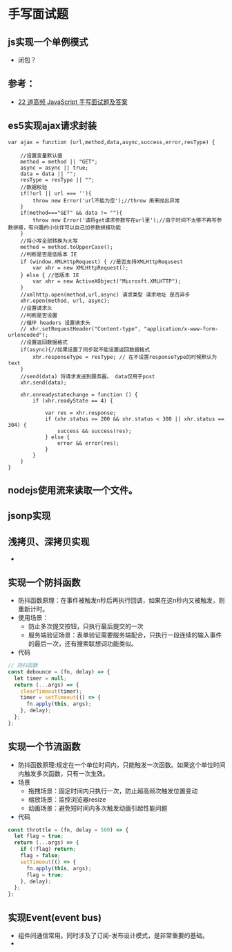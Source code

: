 # 手写面试题

## js实现一个单例模式
* 闭包？

## 参考：
* [22 道高频 JavaScript 手写面试题及答案](https://juejin.im/post/5d51e16d6fb9a06ae17d6bbc)

## es5实现ajax请求封装
```
var ajax = function (url,method,data,async,success,error,resType) {
    
    //设置变量默认值
    method = method || "GET";
    async = async || true;
    data = data || "";
    resType = resType || "";
    //数据校验
    if(!url || url === ''){
        throw new Error('url不能为空');//throw 用来抛出异常 
    }
    if(method==="GET" && data != ""){
        throw new Error('请将get请求参数写在url里');//由于时间不太够不再写参数拼接，有兴趣的小伙伴可以自己加参数拼接功能
    }
    //将小写全部转换为大写
    method = method.toUpperCase();
    //判断是否是低版本 IE
    if (window.XMLHttpRequest) { //是否支持XMLHttpRequsest
        var xhr = new XMLHttpRequest();
    } else { //低版本 IE 
        var xhr = new ActiveXObject("Microsft.XMLHTTP");
    }
    //xmlhttp.open(method,url,async) 请求类型 请求地址 是否异步
    xhr.open(method, url, async);
    //设置请求头
    //判断是否设置
    //循环 headers 设置请求头
    // xhr.setRequestHeader("Content-type", "application/x-www-form-urlencoded");
    //设置返回数据格式
    if(async){//如果设置了同步就不能设置返回数据格式
        xhr.responseType = resType; // 在不设置responseType的时候默认为 text
    }
    //send(data) 将请求发送到服务器。 data仅用于post
    xhr.send(data);

    xhr.onreadystatechange = function () {
        if (xhr.readyState == 4) {

            var res = xhr.response;
            if (xhr.status >= 200 && xhr.status < 300 || xhr.status == 304) {
                success && success(res);
            } else {
                error && error(res);
            }
        }
    }
}
```

## nodejs使用流来读取一个文件。

## jsonp实现

## 浅拷贝、深拷贝实现
* 

## 实现一个防抖函数
* 防抖函数原理：在事件被触发n秒后再执行回调，如果在这n秒内又被触发，则重新计时。
* 使用场景：
  - 防止多次提交按钮，只执行最后提交的一次
  - 服务端验证场景：表单验证需要服务端配合，只执行一段连续的输入事件的最后一次，还有搜索联想词功能类似。
* 代码  
```js
// 防抖函数
const debounce = (fn, delay) => {
  let timer = null;
  return (...args) => {
    clearTimeout(timer);
    timer = setTimeout(() => {
      fn.apply(this, args);
    }, delay);
  };
};
```

## 实现一个节流函数
* 防抖函数原理:规定在一个单位时间内，只能触发一次函数。如果这个单位时间内触发多次函数，只有一次生效。
* 场景
  - 拖拽场景：固定时间内只执行一次，防止超高频次触发位置变动
  - 缩放场景：监控浏览器resize
  - 动画场景：避免短时间内多次触发动画引起性能问题
* 代码
```js
const throttle = (fn, delay = 500) => {
  let flag = true;
  return (...args) => {
    if (!flag) return;
    flag = false;
    setTimeout(() => {
      fn.apply(this, args);
      flag = true;
    }, delay);
  };
};
```

## 实现Event(event bus)
* 组件间通信常用。同时涉及了订阅-发布设计模式，是非常重要的基础。
* 
